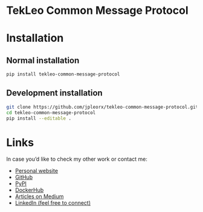 # TekLeo Common Message Protocol 

# Installation
 
## Normal installation

```bash
pip install tekleo-common-message-protocol
```

## Development installation

```bash
git clone https://github.com/jpleorx/tekleo-common-message-protocol.git
cd tekleo-common-message-protocol
pip install --editable .
```

# Links
In case you’d like to check my other work or contact me:
* [Personal website](https://tekleo.net/)
* [GitHub](https://github.com/jpleorx)
* [PyPI](https://pypi.org/user/JPLeoRX/)
* [DockerHub](https://hub.docker.com/u/jpleorx)
* [Articles on Medium](https://medium.com/@leo.ertuna)
* [LinkedIn (feel free to connect)](https://www.linkedin.com/in/leo-ertuna-14b539187/)